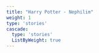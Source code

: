```yaml
---
title: "Harry Potter - Nephilim"
weight: 1
type: 'stories'
cascade:
  type: 'stories'
  ListByWeight: true
---
```

